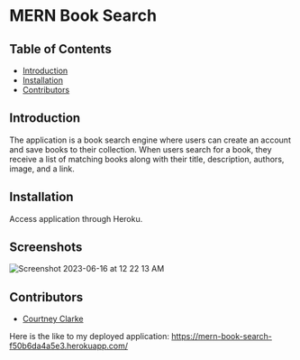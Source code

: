 # MERN Book Search
## Table of Contents

- [Introduction](#introduction)
- [Installation](#installation)
- [Contributors](#contributors)

## Introduction
The application is a book search engine where users can create an account and save books to their collection. When users search for a book, they receive a list of matching books along with their title, description, authors, image, and a link.

## Installation 
Access application through Heroku. 

## Screenshots
![Screenshot 2023-06-16 at 12 22 13 AM](https://github.com/nouriyin/MERN-book-search/assets/120152523/a7bbf587-b992-41df-870d-76b0c689d6fe)


## Contributors
- [Courtney Clarke](https://github.com/nouriyin)

Here is the like to my deployed application: https://mern-book-search-f50b6da4a5e3.herokuapp.com/

